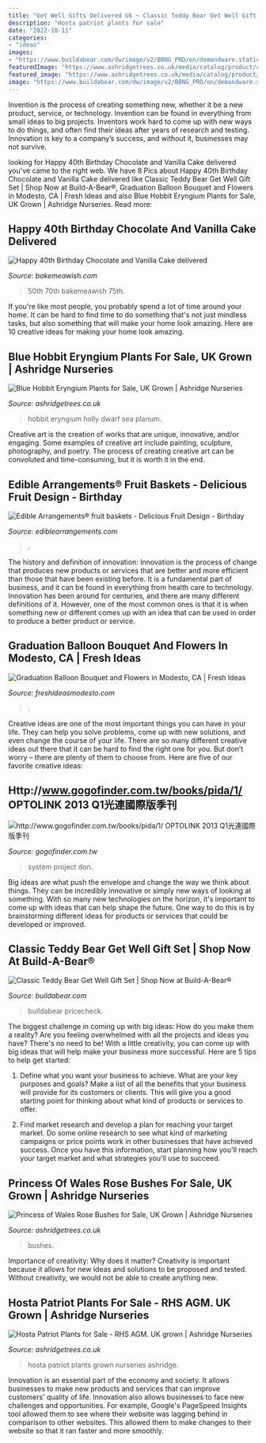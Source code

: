 ```yaml
---
title: "Get Well Gifts Delivered Uk ~ Classic Teddy Bear Get Well Gift Set"
description: "Hosta patriot plants for sale"
date: "2022-10-11"
categories:
- "ideas"
images:
- "https://www.buildabear.com/dw/image/v2/BBNG_PRD/on/demandware.static/-/Sites-buildabear-master/default/dw18715a05/26518_24990x.jpg?sw=600&amp;sh=600&amp;sm=fit&amp;q=70"
featuredImage: "https://www.ashridgetrees.co.uk/media/catalog/product/cache/1/image/900x598/9df78eab33525d08d6e5fb8d27136e95/p/r/xprincess_of_wales_rose_1_acnxyw.jpg.pagespeed.ic.bmUlzVn6AR.jpg"
featured_image: "https://www.ashridgetrees.co.uk/media/catalog/product/cache/1/image/900x598/9df78eab33525d08d6e5fb8d27136e95/p/r/xprincess_of_wales_rose_1_acnxyw.jpg.pagespeed.ic.bmUlzVn6AR.jpg"
image: "https://www.buildabear.com/dw/image/v2/BBNG_PRD/on/demandware.static/-/Sites-buildabear-master/default/dw18715a05/26518_24990x.jpg?sw=600&amp;sh=600&amp;sm=fit&amp;q=70"
---
```



Invention is the process of creating something new, whether it be a new product, service, or technology. Invention can be found in everything from small ideas to big projects. Inventors work hard to come up with new ways to do things, and often find their ideas after years of research and testing. Innovation is key to a company’s success, and without it, businesses may not survive.

	

		
looking for Happy 40th Birthday Chocolate and Vanilla Cake delivered you've came to the right web. We have 8 Pics about Happy 40th Birthday Chocolate and Vanilla Cake delivered like Classic Teddy Bear Get Well Gift Set | Shop Now at Build-A-Bear®, Graduation Balloon Bouquet and Flowers in Modesto, CA | Fresh Ideas and also Blue Hobbit Eryngium Plants for Sale, UK Grown | Ashridge Nurseries. Read more:
		
    
## Happy 40th Birthday Chocolate And Vanilla Cake Delivered

<img loading=lazy src="https://www.bakemeawish.com/images/products/pr/1000/1036_1000.jpg" onerror="this.onerror=null;this.src='https://tse2.mm.bing.net/th?id=OIP.hqeAEkVlf-Jc0zawbSVnDQHaHa&amp;pid=15.1';" alt="Happy 40th Birthday Chocolate and Vanilla Cake delivered">

_Source: bakemeawish.com_

>50th 70th bakemeawish 75th. 

	

If you're like most people, you probably spend a lot of time around your home. It can be hard to find time to do something that's not just mindless tasks, but also something that will make your home look amazing. Here are 10 creative ideas for making your home look amazing.

    
## Blue Hobbit Eryngium Plants For Sale, UK Grown | Ashridge Nurseries

<img loading=lazy src="https://www.ashridgetrees.co.uk/media/catalog/product/cache/1/image/9df78eab33525d08d6e5fb8d27136e95/e/r/eryngium_planum_blue_hobbit_1_rm00bc.jpg" onerror="this.onerror=null;this.src='https://tse3.mm.bing.net/th?id=OIP.6-B0iFS9ZYGD4dBUiRpU3QHaE7&amp;pid=15.1';" alt="Blue Hobbit Eryngium Plants for Sale, UK Grown | Ashridge Nurseries">

_Source: ashridgetrees.co.uk_

>hobbit eryngium holly dwarf sea planum. 

	

Creative art is the creation of works that are unique, innovative, and/or engaging. Some examples of creative art include painting, sculpture, photography, and poetry. The process of creating creative art can be convoluted and time-consuming, but it is worth it in the end.

    
## Edible Arrangements® Fruit Baskets - Delicious Fruit Design - Birthday

<img loading=lazy src="https://resources.ediblearrangements.com/resources/en-us/i/a/s_HappyBDayDFDNewInsert.jpg?fbrefresh=052920201239" onerror="this.onerror=null;this.src='https://tse2.mm.bing.net/th?id=OIP.MpHFWOy_FOH5TirOHtXWpQAAAA&amp;pid=15.1';" alt="Edible Arrangements® fruit baskets - Delicious Fruit Design - Birthday">

_Source: ediblearrangements.com_

>. 

	

The history and definition of innovation:
Innovation is the process of change that produces new products or services that are better and more efficient than those that have been existing before. It is a fundamental part of business, and it can be found in everything from health care to technology. Innovation has been around for centuries, and there are many different definitions of it. However, one of the most common ones is that it is when something new or different comes up with an idea that can be used in order to produce a better product or service.

    
## Graduation Balloon Bouquet And Flowers In Modesto, CA | Fresh Ideas

<img loading=lazy src="https://res.cloudinary.com/bloomnation/c_limit,d_vendor:global:catalog:product:image.png,f_auto,fl_preserve_transparency,q_auto/v1590118236/vendor/6235/catalog/product/2/0/20200521082640_file_5ec6e4009a49a_5ec6e4ea6b97b.jpg" onerror="this.onerror=null;this.src='https://tse4.mm.bing.net/th?id=OIP.wCgkkYrUemghDAD_YhFEHQHaJ4&amp;pid=15.1';" alt="Graduation Balloon Bouquet and Flowers in Modesto, CA | Fresh Ideas">

_Source: freshideasmodesto.com_

>. 

	

Creative ideas are one of the most important things you can have in your life. They can help you solve problems, come up with new solutions, and even change the course of your life. There are so many different creative ideas out there that it can be hard to find the right one for you. But don’t worry – there are plenty of them to choose from. Here are five of our favorite creative ideas: 

    
## Http://www.gogofinder.com.tw/books/pida/1/ OPTOLINK 2013 Q1光連國際版季刊

<img loading=lazy src="http://www.gogofinder.com.tw/books/pida/1/s/1372214534wXRLwg6b.jpg" onerror="this.onerror=null;this.src='https://tse1.mm.bing.net/th?id=OIP.afQVcgcfA_a7dydgN9o8IgHaKf&amp;pid=15.1';" alt="http://www.gogofinder.com.tw/books/pida/1/ OPTOLINK 2013 Q1光連國際版季刊">

_Source: gogofinder.com.tw_

>system project don. 

	

Big ideas are what push the envelope and change the way we think about things. They can be incredibly innovative or simply new ways of looking at something. With so many new technologies on the horizon, it's important to come up with ideas that can help shape the future. One way to do this is by brainstorming different ideas for products or services that could be developed or improved.

    
## Classic Teddy Bear Get Well Gift Set | Shop Now At Build-A-Bear®

<img loading=lazy src="https://www.buildabear.com/dw/image/v2/BBNG_PRD/on/demandware.static/-/Sites-buildabear-master/default/dw18715a05/26518_24990x.jpg?sw=600&amp;sh=600&amp;sm=fit&amp;q=70" onerror="this.onerror=null;this.src='https://tse1.mm.bing.net/th?id=OIP.LrU9TboD02dKGyckp28JnwHaHa&amp;pid=15.1';" alt="Classic Teddy Bear Get Well Gift Set | Shop Now at Build-A-Bear®">

_Source: buildabear.com_

>buildabear pricecheck. 

	

The biggest challenge in coming up with big ideas: How do you make them a reality?
Are you feeling overwhelmed with all the projects and ideas you have? There's no need to be! With a little creativity, you can come up with big ideas that will help make your business more successful. Here are 5 tips to help get started: 
1. Define what you want your business to achieve. What are your key purposes and goals? Make a list of all the benefits that your business will provide for its customers or clients. This will give you a good starting point for thinking about what kind of products or services to offer. 

2. Find market research and develop a plan for reaching your target market. Do some online research to see what kind of marketing campaigns or price points work in other businesses that have achieved success. Once you have this information, start planning how you'll reach your target market and what strategies you'll use to succeed.

    
## Princess Of Wales Rose Bushes For Sale, UK Grown | Ashridge Nurseries

<img loading=lazy src="https://www.ashridgetrees.co.uk/media/catalog/product/cache/1/image/900x598/9df78eab33525d08d6e5fb8d27136e95/p/r/xprincess_of_wales_rose_1_acnxyw.jpg.pagespeed.ic.bmUlzVn6AR.jpg" onerror="this.onerror=null;this.src='https://tse2.mm.bing.net/th?id=OIP.Zj-UZymZR96x8jKwSQSozwHaE6&amp;pid=15.1';" alt="Princess of Wales Rose Bushes for Sale, UK Grown | Ashridge Nurseries">

_Source: ashridgetrees.co.uk_

>bushes. 

	

Importance of creativity: Why does it matter?
Creativity is important because it allows for new ideas and solutions to be proposed and tested. Without creativity, we would not be able to create anything new.

    
## Hosta Patriot Plants For Sale - RHS AGM. UK Grown | Ashridge Nurseries

<img loading=lazy src="https://www.ashridgetrees.co.uk/media/catalog/product/cache/1/image/9df78eab33525d08d6e5fb8d27136e95/h/o/hosta_patriot_1_23-11-2019_img_9349.jpg" onerror="this.onerror=null;this.src='https://tse4.mm.bing.net/th?id=OIP.5ViKpWu4P5VW5-atj_wCDAHaE7&amp;pid=15.1';" alt="Hosta Patriot Plants for Sale - RHS AGM. UK grown | Ashridge Nurseries">

_Source: ashridgetrees.co.uk_

>hosta patriot plants grown nurseries ashridge. 

	

Innovation is an essential part of the economy and society. It allows businesses to make new products and services that can improve customers' quality of life. Innovation also allows businesses to face new challenges and opportunities. For example, Google's PageSpeed Insights tool allowed them to see where their website was lagging behind in comparison to other websites. This allowed them to make changes to their website so that it ran faster and more smoothly.

